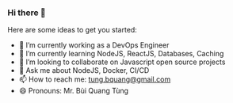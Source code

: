 ### Hi there 👋

Here are some ideas to get you started:

- 🔭 I’m currently working as a DevOps Engineer
- 🌱 I’m currently learning NodeJS, ReactJS, Databases, Caching
- 👯 I’m looking to collaborate on Javascript open source projects
- 💬 Ask me about NodeJS, Docker, CI/CD
- 📫 How to reach me: tung.bquang@gmail.com
- 😄 Pronouns: Mr. Bùi Quang Tùng
